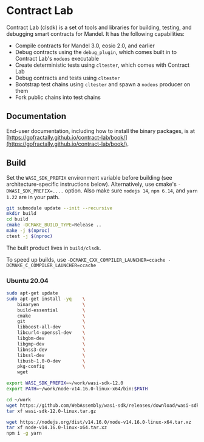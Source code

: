 # Contract Lab

Contract Lab (clsdk) is a set of tools and libraries for building, testing, and debugging smart contracts for Mandel. It has the following capabilities:

* Compile contracts for Mandel 3.0, eosio 2.0, and earlier
* Debug contracts using the `debug_plugin`, which comes built in to Contract Lab's `nodeos` executable
* Create deterministic tests using `cltester`, which comes with Contract Lab
* Debug contracts and tests using `cltester`
* Bootstrap test chains using `cltester` and spawn a `nodeos` producer on them
* Fork public chains into test chains

## Documentation

End-user documentation, including how to install the binary packages, is at [https://gofractally.github.io/contract-lab/book/](https://gofractally.github.io/contract-lab/book/).

## Build

Set the `WASI_SDK_PREFIX` environment variable before building (see architecture-specific instructions below). Alternatively, use cmake's `-DWASI_SDK_PREFIX=....` option. Also make sure `nodejs 14`, `npm 6.14`, and `yarn 1.22` are in your path.

```sh
git submodule update --init --recursive
mkdir build
cd build
cmake -DCMAKE_BUILD_TYPE=Release ..
make -j $(nproc)
ctest -j $(nproc)
```

The built product lives in `build/clsdk`.

To speed up builds, use `-DCMAKE_CXX_COMPILER_LAUNCHER=ccache -DCMAKE_C_COMPILER_LAUNCHER=ccache`

### Ubuntu 20.04

```sh
sudo apt-get update
sudo apt-get install -yq    \
    binaryen                \
    build-essential         \
    cmake                   \
    git                     \
    libboost-all-dev        \
    libcurl4-openssl-dev    \
    libgbm-dev              \
    libgmp-dev              \
    libnss3-dev             \
    libssl-dev              \
    libusb-1.0-0-dev        \
    pkg-config              \
    wget

export WASI_SDK_PREFIX=~/work/wasi-sdk-12.0
export PATH=~/work/node-v14.16.0-linux-x64/bin:$PATH

cd ~/work
wget https://github.com/WebAssembly/wasi-sdk/releases/download/wasi-sdk-12/wasi-sdk-12.0-linux.tar.gz
tar xf wasi-sdk-12.0-linux.tar.gz

wget https://nodejs.org/dist/v14.16.0/node-v14.16.0-linux-x64.tar.xz
tar xf node-v14.16.0-linux-x64.tar.xz
npm i -g yarn
```

